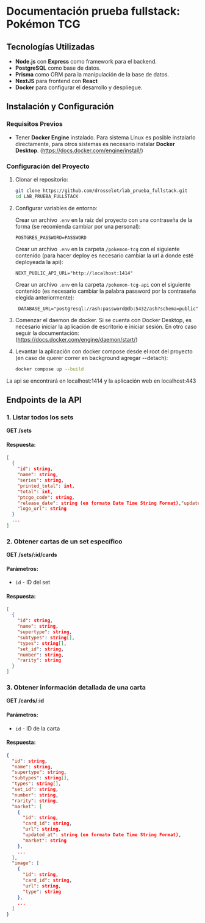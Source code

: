 # Documentación prueba fullstack: Pokémon TCG

## Tecnologías Utilizadas
- **Node.js** con **Express** como framework para el backend.
- **PostgreSQL** como base de datos.
- **Prisma** como ORM para la manipulación de la base de datos.
- **NextJS** para frontend con **React**
- **Docker** para configurar el desarrollo y despliegue.

## Instalación y Configuración
### Requisitos Previos
- Tener **Docker Engine** instalado. Para sistema Linux es posible instalarlo directamente, para otros sistemas es necesario instalar **Docker Desktop**. (https://docs.docker.com/engine/install/)

### Configuración del Proyecto
1. Clonar el repositorio:
   ```sh
   git clone https://github.com/drosselot/lab_prueba_fullstack.git
   cd LAB_PRUEBA_FULLSTACK
   ```

2. Configurar variables de entorno:

   Crear un archivo `.env` en la raíz del proyecto con una contraseña de la forma (se recomienda cambiar por una personal):
   ```env
   POSTGRES_PASSWORD=PASSWORD
   ```

   Crear un archivo `.env` en la carpeta `/pokemon-tcg` con el siguiente contenido (para hacer deploy es necesario cambiar la url a donde esté deployeada la api):
   ```env
   NEXT_PUBLIC_API_URL="http://localhost:1414"
   ```

   Crear un archivo `.env` en la carpeta `/pokemon-tcg-api` con el siguiente contenido (es necesario cambiar la palabra password por la contraseña elegida anteriormente):
   ```env
    DATABASE_URL="postgresql://ash:password@db:5432/ash?schema=public"
   ```


3. Comenzar el daemon de docker. Si se cuenta con Docker Desktop, es necesario iniciar la aplicación de escritorio e iniciar sesión. En otro caso seguir la documentación: (https://docs.docker.com/engine/daemon/start/)

4. Levantar la aplicación con docker compose desde el root del proyecto (en caso de querer correr en background agregar --detach):
   ```sh
   docker compose up --build
   ```

La api se encontrará en localhost:1414 y la aplicación web en localhost:443

## Endpoints de la API

### 1. Listar todos los sets
**GET /sets**
#### Respuesta:
```json
[
  {
    "id": string,
    "name": string,
    "series": string,
    "printed_total": int,
    "total": int,
    "ptcgo_code": string,
    "release_date": string (en formato Date Time String Format),"updated_at": string (en formato Date Time String Format),"symbol_url": string,
    "logo_url": string
  }
  ...
]
```

### 2. Obtener cartas de un set específico
**GET /sets/:id/cards**
#### Parámetros:
- `id` - ID del set
#### Respuesta:
```json
[
  {
    "id": string,
    "name": string,
    "supertype": string,
    "subtypes": string[],
    "types": string[],
    "set_id": string,
    "number": string,
    "rarity": string
  }
]
```

### 3. Obtener información detallada de una carta
**GET /cards/:id**
#### Parámetros:
- `id` - ID de la carta
#### Respuesta:
```json
{
  "id": string,
  "name": string,
  "supertype": string,
  "subtypes": string[],
  "types": string[],
  "set_id": string,
  "number": string,
  "rarity": string,
  "market": [
    {
      "id": string,
      "card_id": string,
      "url": string,
      "updated_at": string (en formato Date Time String Format),
      "market": string
    },
    ...
  ],
  "image": [
    {
      "id": string,
      "card_id": string,
      "url": string,
      "type": string
    },
    ...
  ]
}
```

